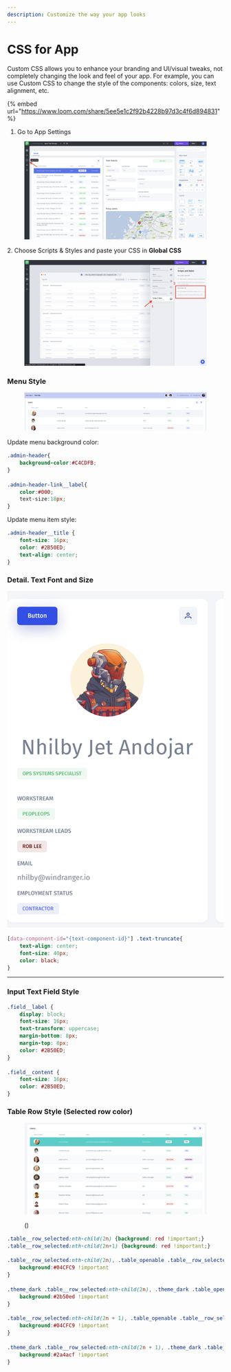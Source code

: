 ```yaml
---
description: Customize the way your app looks
---
```


# CSS for App

Custom CSS allows you to enhance your branding and UI/visual tweaks, not completely changing the look and feel of your app. For example, you can use Custom CSS to change the style of the components: colors,  size, text alignment, etc.

{% embed url="https://www.loom.com/share/5ee5e1c2f92b4228b97d3c4f6d894831" %}

1. Go to App Settings

<figure><img src="../../.gitbook/assets/Screenshot 2023-01-26 at 17.17.24.png" alt=""><figcaption></figcaption></figure>

2\. Choose Scripts & Styles and paste your CSS in **Global CSS**

<figure><img src="../../.gitbook/assets/global23 (1).jpg" alt=""><figcaption></figcaption></figure>

### Menu Style

<figure><img src="../../.gitbook/assets/image (44).png" alt=""><figcaption></figcaption></figure>

Update menu background color:

```css
.admin-header{
    background-color:#C4CDFB;
}

.admin-header-link__label{
    color:#000;
    text-size:18px;
}
```

Update menu item style:

```css
.admin-header__title {
    font-size: 16px;
    color: #2B50ED;
    text-align: center;
}
```

### **Detail. Text Font and Size**

****![](<../../.gitbook/assets/image (1) (1) (1).png>)****

```css
[data-component-id="{text-component-id}"] .text-truncate{
    text-align: center;
    font-size: 40px;
    color: black;
}
```

****

### Input Text Field Style

```css
.field__label {
    display: block;
    font-size: 16px;
    text-transform: uppercase;
    margin-bottom: 8px;
    margin-top: 8px;
    color: #2B50ED;
}

.field__content {
    font-size: 16px;
    color: #2B50ED;
}
```

### Table Row Style (Selected row color)

<figure><img src="../../.gitbook/assets/image (2) (1).png" alt=""><figcaption><p> ()</p></figcaption></figure>

```css
.table__row_selected:nth-child(2n) {background: red !important;}
.table__row_selected:nth-child(2n+1) {background: red !important;}

.table__row_selected:nth-child(2n), .table_openable .table__row_selected:hover:nth-child(2n) {
    background:#04CFC9 !important
}

.theme_dark .table__row_selected:nth-child(2n), .theme_dark .table_openable .table__row_selected:hover:nth-child(2n) {
    background:#2b50ed !important
}

.table__row_selected:nth-child(2n + 1), .table_openable .table__row_selected:hover:nth-child(2n + 1) {
    background:#04CFC9 !important
}

.theme_dark .table__row_selected:nth-child(2n + 1), .theme_dark .table_openable .table__row_selected:hover:nth-child(2n + 1) {
    background:#2a4acf !important
}
```
